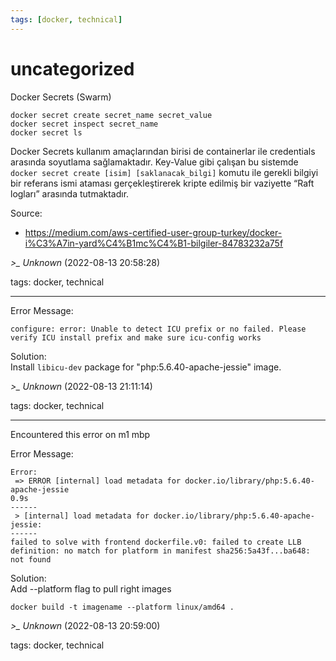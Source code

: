 ```yaml
---
tags: [docker, technical]
---
```


# uncategorized

Docker Secrets (Swarm)

```  
docker secret create secret_name secret_value  
docker secret inspect secret_name  
docker secret ls  
```

Docker Secrets kullanım amaçlarından birisi de containerlar ile credentials arasında soyutlama sağlamaktadır. Key-Value gibi çalışan bu sistemde ```docker secret create [isim] [saklanacak_bilgi]``` komutu ile gerekli bilgiyi bir referans ismi ataması gerçekleştirerek kripte edilmiş bir vaziyette “Raft logları” arasında tutmaktadır.

Source: 
- https://medium.com/aws-certified-user-group-turkey/docker-i%C3%A7in-yard%C4%B1mc%C4%B1-bilgiler-84783232a75f

*>_ Unknown* (2022-08-13 20:58:28)

tags: docker, technical

---

Error Message:

```  
configure: error: Unable to detect ICU prefix or no failed. Please verify ICU install prefix and make sure icu-config works  
```

Solution:    
Install ```libicu-dev``` package for "php:5.6.40-apache-jessie" image.

*>_ Unknown* (2022-08-13 21:11:14)

tags: docker, technical

---

Encountered this error on m1 mbp

Error Message:

```  
Error:  
 => ERROR [internal] load metadata for docker.io/library/php:5.6.40-apache-jessie                                                                                                                                                  0.9s
------  
 > [internal] load metadata for docker.io/library/php:5.6.40-apache-jessie:
------  
failed to solve with frontend dockerfile.v0: failed to create LLB definition: no match for platform in manifest sha256:5a43f...ba648: not found  
```

Solution:    
Add --platform flag to pull right images

```  
docker build -t imagename --platform linux/amd64 .  
```

*>_ Unknown* (2022-08-13 20:59:00)

tags: docker, technical

